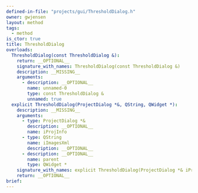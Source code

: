 ```yaml
---
defined-in-file: "projects/gui/ThresholdDialog.h"
owner: gwjensen
layout: method
tags:
  - method
is_ctor: true
title: ThresholdDialog
overloads:
  ThresholdDialog(const ThresholdDialog &):
    return: __OPTIONAL__
    signature_with_names: ThresholdDialog(const ThresholdDialog &)
    description: __MISSING__
    arguments:
      - description: __OPTIONAL__
        name: unnamed-0
        type: const ThresholdDialog &
        unnamed: true
  explicit ThresholdDialog(ProjectDialog *&, QString, QWidget *):
    description: __MISSING__
    arguments:
      - type: ProjectDialog *&
        description: __OPTIONAL__
        name: iProjInfo
      - type: QString
        name: iImagesXml
        description: __OPTIONAL__
      - description: __OPTIONAL__
        name: parent
        type: QWidget *
    signature_with_names: explicit ThresholdDialog(ProjectDialog *& iProjInfo, QString iImagesXml, QWidget * parent)
    return: __OPTIONAL__
brief:
---
```


